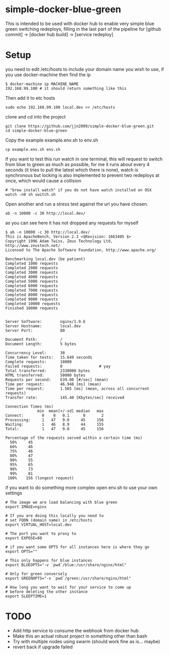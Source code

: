 # simple-docker-blue-green

This is intended to be used with docker hub to enable very simple blue green switching redeploys, filling in the last part of the pipeline for [github commit] -> [docker hub build] -> [service redeploy] 

# Setup

you need to edit /etc/hosts to include your domain name you wish to use, if you use docker-machine then find the ip
```
$ docker-machine ip MACHINE_NAME
192.168.99.100 # it should return something like this
```

Then add it to etc hosts
```
sudo echo 192.168.99.100 local.dev >> /etc/hosts
```

clone and cd into the project
```
git clone https://github.com/jjn2009/simple-docker-blue-green.git
cd simple-docker-blue-green
```

Copy the example example.env.sh to env.sh
```
cp example.env.sh env.sh
```


If you want to test this run watch in one terminal, this will request to switch from blue to green as much as possible, for me it runs about every 4 seconds (it tries to pull the latest which there is none), watch is synchronous but locking is also implemented to prevent two redeploys at once, which would cause a collision
```
# "brew install watch" if you do not have watch installed on OSX
watch -n0 sh switch.sh
```

Open another and run a stress test against the url you have chosen.
```
ab -n 10000 -c 30 http://local.dev/
```

as you can see here it has not dropped any requests for myself
```
$ ab -n 10000 -c 30 http://local.dev/
This is ApacheBench, Version 2.3 <$Revision: 1663405 $>
Copyright 1996 Adam Twiss, Zeus Technology Ltd, http://www.zeustech.net/
Licensed to The Apache Software Foundation, http://www.apache.org/

Benchmarking local.dev (be patient)
Completed 1000 requests
Completed 2000 requests
Completed 3000 requests
Completed 4000 requests
Completed 5000 requests
Completed 6000 requests
Completed 7000 requests
Completed 8000 requests
Completed 9000 requests
Completed 10000 requests
Finished 10000 requests


Server Software:        nginx/1.9.6
Server Hostname:        local.dev
Server Port:            80

Document Path:          /
Document Length:        5 bytes

Concurrency Level:      30
Time taken for tests:   15.649 seconds
Complete requests:      10000
Failed requests:        0                # yay
Total transferred:      2330000 bytes
HTML transferred:       50000 bytes
Requests per second:    639.00 [#/sec] (mean)
Time per request:       46.948 [ms] (mean)
Time per request:       1.565 [ms] (mean, across all concurrent requests)
Transfer rate:          145.40 [Kbytes/sec] received

Connection Times (ms)
              min  mean[+/-sd] median   max
Connect:        0    0   0.1      0       2
Processing:     1   47   9.0     45     156
Waiting:        1   46   8.9     44     155
Total:          1   47   9.0     45     156

Percentage of the requests served within a certain time (ms)
  50%     45
  66%     46
  75%     46
  80%     47
  90%     55
  95%     65
  98%     73
  99%     81
 100%    156 (longest request)
 ```


if you want to do something more complex open env.sh to use your own settings
```
# The image we are load balancing with blue green
export IMAGE=nginx

# If you are doing this locally you need to 
# set FQDN (domain name) in /etc/hosts
export VIRTUAL_HOST=local.dev

# The port you want to proxy to
export EXPOSE=80

# if you want some OPTS for all instances here is where they go
export OPTS=""

# This only happens for blue instances
export BLUEOPTS="-v `pwd`/blue:/usr/share/nginx/html"

# Only for green conversely
export GREENOPTS="-v `pwd`/green:/usr/share/nginx/html"

# How long you want to wait for your service to come up
# before deleting the other instance
export SLEEPTIME=1
```

# TODO
- Add http service to consume the webhook from docker hub
- Make this an actual robust project in something other than bash
- Try with multiple nodes using swarm (should work fine as is... maybe)
- revert back if upgrade failed



